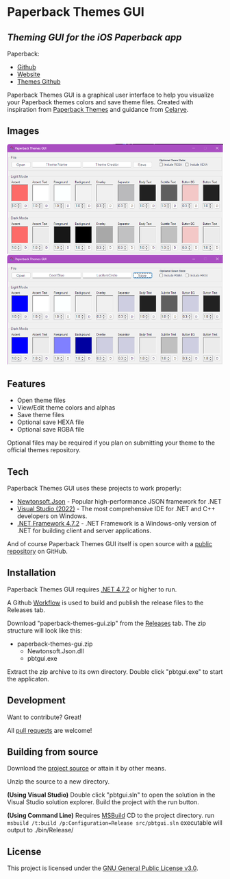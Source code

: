 # Paperback Themes GUI
## _Theming GUI for the iOS Paperback app_

Paperback:
 - [Github](https://github.com/Paperback-iOS/app)
 - [Website](https://paperback.moe/)
 - [Themes Github](https://github.com/Celarye/paperback-themes)

Paperback Themes GUI is a graphical user interface to help you visualize your Paperback themes colors and save theme files.
Created with inspiration from [Paperback Themes](https://github.com/Celarye/paperback-themes) and guidance from [Celarye](https://github.com/Celarye).

## Images
![Default Theme](./images/defaulttheme.png)
![Custom Theme](./images/customtheme.png)

## Features
 - Open theme files
 - View/Edit theme colors and alphas
 - Save theme files
 - Optional save HEXA file
 - Optional save RGBA file

Optional files may be required if you plan on submitting your theme to the official themes repository.

## Tech
Paperback Themes GUI uses these projects to work properly:

- [Newtonsoft.Json] - Popular high-performance JSON framework for .NET
- [Visual Studio (2022)] - The most comprehensive IDE for .NET and C++ developers on Windows.
- [.NET Framework 4.7.2] - .NET Framework is a Windows-only version of .NET for building client and server applications.

And of course Paperback Themes GUI itself is open source with a [public repository](https://github.com/LucifersCircle/paperback-themes-gui) on GitHub.

## Installation

Paperback Themes GUI requires [.NET 4.7.2](https://dotnet.microsoft.com/en-us/download/dotnet-framework/net472) or higher to run.

A Github [Workflow](https://github.com/LucifersCircle/paperback-themes-gui/blob/master/.github/workflows/build.yml) is used to build and publish the release files to the Releases tab.

Download "paperback-themes-gui.zip" from the [Releases](https://github.com/LucifersCircle/paperback-themes-gui/releases) tab.
The zip structure will look like this:
 - paperback-themes-gui.zip
    - Newtonsoft.Json.dll
    - pbtgui.exe

Extract the zip archive to its own directory.
Double click "pbtgui.exe" to start the applicaton.


## Development

Want to contribute? Great!

All [pull requests](https://github.com/LucifersCircle/paperback-themes-gui/pulls) are welcome!

## Building from source

Download the [project source](https://github.com/LucifersCircle/paperback-themes-gui/archive/refs/heads/master.zip) or attain it by other means.

Unzip the source to a new directory.

__(Using Visual Studio)__
Double click "pbtgui.sln" to open the solution in the Visual Studio solution explorer.
Build the project with the run button.

__(Using Command Line)__
Requires [MSBuild](https://learn.microsoft.com/en-us/visualstudio/msbuild/walkthrough-using-msbuild?view=vs-2022#install-msbuild)
CD to the project directory.
run `msbuild /t:build /p:Configuration=Release src/pbtgui.sln`
executable will output to ./bin/Release/

## License

This project is licensed under the [GNU General Public License v3.0](https://www.gnu.org/licenses/gpl-3.0.txt).
   
   [Newtonsoft.Json]: <https://github.com/JamesNK/Newtonsoft.Json>
   [Visual Studio (2022)]: <https://visualstudio.microsoft.com/downloads/>
   [.NET Framework 4.7.2]: <https://dotnet.microsoft.com/en-us/download/dotnet-framework/net472>